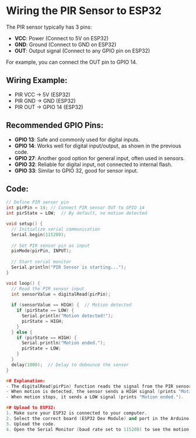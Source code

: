# Wiring the PIR Sensor to ESP32

The PIR sensor typically has 3 pins:
- **VCC**: Power (Connect to 5V on ESP32)
- **GND**: Ground (Connect to GND on ESP32)
- **OUT**: Output signal (Connect to any GPIO pin on ESP32)

For example, you can connect the OUT pin to GPIO 14.

## Wiring Example:
- PIR VCC → 5V (ESP32)
- PIR GND → GND (ESP32)
- PIR OUT → GPIO 14 (ESP32)

## Recommended GPIO Pins:
- **GPIO 13**: Safe and commonly used for digital inputs.
- **GPIO 14**: Works well for digital input/output, as shown in the previous code.
- **GPIO 27**: Another good option for general input, often used in sensors.
- **GPIO 32**: Reliable for digital input, not connected to internal flash.
- **GPIO 33**: Similar to GPIO 32, good for sensor input.

## Code:

```cpp
// Define PIR sensor pin
int pirPin = 14; // Connect PIR sensor OUT to GPIO 14
int pirState = LOW;  // By default, no motion detected

void setup() {
  // Initialize serial communication
  Serial.begin(115200);
  
  // Set PIR sensor pin as input
  pinMode(pirPin, INPUT);
  
  // Start serial monitor
  Serial.println("PIR Sensor is starting...");
}

void loop() {
  // Read the PIR sensor input
  int sensorValue = digitalRead(pirPin);
  
  if (sensorValue == HIGH) {  // Motion detected
    if (pirState == LOW) {
      Serial.println("Motion detected!");
      pirState = HIGH;
    }
  } else {
    if (pirState == HIGH) {
      Serial.println("Motion ended.");
      pirState = LOW;
    }
  }
  delay(1000);  // Delay to debounce the sensor
}

## Explanation:
- The digitalRead(pirPin) function reads the signal from the PIR sensor.
- When motion is detected, the sensor sends a HIGH signal (prints "Motion detected!").
- When motion stops, it sends a LOW signal (prints "Motion ended.").

## Upload to ESP32:
1. Make sure your ESP32 is connected to your computer.
2. Select the correct board (ESP32 Dev Module) and port in the Arduino IDE.
3. Upload the code.
4. Open the Serial Monitor (baud rate set to 115200) to see the motion detection messages.